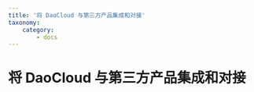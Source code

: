 ```yaml
---
title: '将 DaoCloud 与第三方产品集成和对接'
taxonomy:
    category:
        - docs
---
```


# 将 DaoCloud 与第三方产品集成和对接
